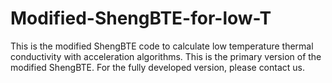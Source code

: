 # Modified-ShengBTE-for-low-T
This is the modified ShengBTE code to calculate low temperature thermal conductivity with acceleration algorithms. This is the primary version of the modified ShengBTE. For the fully developed version, please contact us.
